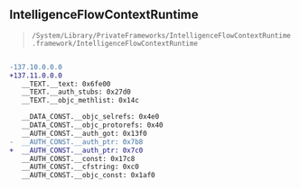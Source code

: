 ## IntelligenceFlowContextRuntime

> `/System/Library/PrivateFrameworks/IntelligenceFlowContextRuntime.framework/IntelligenceFlowContextRuntime`

```diff

-137.10.0.0.0
+137.11.0.0.0
   __TEXT.__text: 0x6fe00
   __TEXT.__auth_stubs: 0x27d0
   __TEXT.__objc_methlist: 0x14c

   __DATA_CONST.__objc_selrefs: 0x4e0
   __DATA_CONST.__objc_protorefs: 0x40
   __AUTH_CONST.__auth_got: 0x13f0
-  __AUTH_CONST.__auth_ptr: 0x7b8
+  __AUTH_CONST.__auth_ptr: 0x7c0
   __AUTH_CONST.__const: 0x17c8
   __AUTH_CONST.__cfstring: 0xc0
   __AUTH_CONST.__objc_const: 0x1af0

```

